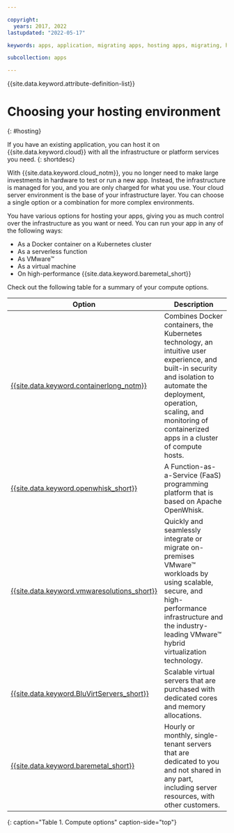 ```yaml
---

copyright:
  years: 2017, 2022
lastupdated: "2022-05-17"

keywords: apps, application, migrating apps, hosting apps, migrating, hosting, migration

subcollection: apps

---
```


{{site.data.keyword.attribute-definition-list}}

# Choosing your hosting environment
{: #hosting}

If you have an existing application, you can host it on {{site.data.keyword.cloud}} with all the infrastructure or platform services you need.
{: shortdesc}

With {{site.data.keyword.cloud_notm}}, you no longer need to make large investments in hardware to test or run a new app. Instead, the infrastructure is managed for you, and you are only charged for what you use. Your cloud server environment is the base of your infrastructure layer. You can choose a single option or a combination for more complex environments. 

You have various options for hosting your apps, giving you as much control over the infrastructure as you want or need. You can run your app in any of the following ways:

* As a Docker container on a Kubernetes cluster
* As a serverless function
* As VMware&trade;
* As a virtual machine
* On high-performance {{site.data.keyword.baremetal_short}} 

Check out the following table for a summary of your compute options.

| Option | Description | 
|--------|---------------|
| [{{site.data.keyword.containerlong_notm}}](/docs/containers?topic=containers-getting-started) | Combines Docker containers, the Kubernetes technology, an intuitive user experience, and built-in security and isolation to automate the deployment, operation, scaling, and monitoring of containerized apps in a cluster of compute hosts. |
| [{{site.data.keyword.openwhisk_short}}](/docs/openwhisk?topic=openwhisk-getting-started) | A Function-as-a-Service (FaaS) programming platform that is based on Apache OpenWhisk. |
| [{{site.data.keyword.vmwaresolutions_short}}](/docs/vmwaresolutions?topic=vmwaresolutions-getting-started) | Quickly and seamlessly integrate or migrate on-premises VMware&trade; workloads by using scalable, secure, and high-performance infrastructure and the industry-leading VMware&trade; hybrid virtualization technology. |
| [{{site.data.keyword.BluVirtServers_short}}](/docs/virtual-servers?topic=virtual-servers-about-public-virtual-servers) | Scalable virtual servers that are purchased with dedicated cores and memory allocations. |
| [{{site.data.keyword.baremetal_short}}](/docs/bare-metal?topic=bare-metal-about-bm)  | Hourly or monthly, single-tenant servers that are dedicated to you and not shared in any part, including server resources, with other customers. |
{: caption="Table 1. Compute options" caption-side="top"}
